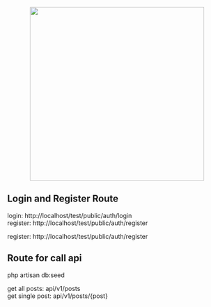 <p align="center"><a href="https://laravel.com" target="_blank"><img src="https://raw.githubusercontent.com/laravel/art/master/logo-lockup/5%20SVG/2%20CMYK/1%20Full%20Color/laravel-logolockup-cmyk-red.svg" width="400"></a></p>




## Login and Register Route

login: http://localhost/test/public/auth/login
<br>
register: http://localhost/test/public/auth/register


register: http://localhost/test/public/auth/register

## Route for call api

php artisan db:seed

get all posts: api/v1/posts
<br>
get single post: api/v1/posts/{post}
